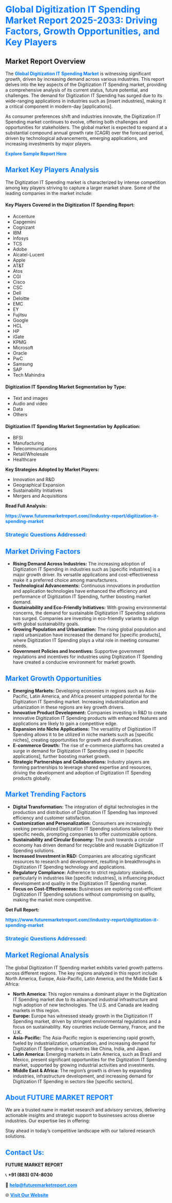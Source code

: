 <h1 style="color: #007BFF;">Global Digitization IT Spending Market Report 2025-2033: Driving Factors, Growth Opportunities, and Key Players</h1>

<section id="overview">
<h2>Market Report Overview</h2>
<p>The <a href="https://www.futuremarketreport.com//industry-report/digitization-it-spending-market" style="color: #007BFF; text-decoration: none;"><strong>Global Digitization IT Spending Market</strong></a> is witnessing significant growth, driven by increasing demand across various industries. This report delves into the key aspects of the Digitization IT Spending market, providing a comprehensive analysis of its current status, future potential, and challenges. The demand for Digitization IT Spending has surged due to its wide-ranging applications in industries such as [insert industries], making it a critical component in modern-day [applications].</p>
<p>As consumer preferences shift and industries innovate, the Digitization IT Spending market continues to evolve, offering both challenges and opportunities for stakeholders. The global market is expected to expand at a substantial compound annual growth rate (CAGR) over the forecast period, driven by technological advancements, emerging applications, and increasing investments by major players.</p>
</section>

<section id="overview">
<p><a href="https://www.futuremarketreport.com//request-sample/reportId=56775" style="color: #007BFF; text-decoration: none;"><strong>Explore Sample Report Here</strong></a></p>
</section>

<section id="key-players">
<h2 style="color: #007BFF;">Market Key Players Analysis</h2>
<p>The Digitization IT Spending market is characterized by intense competition among key players striving to capture a larger market share. Some of the leading companies in the market include:</p>
<h4>Key Players Covered in the Digitization IT Spending Report:</h4>
<ul><li>Accenture</li><li>Capgemini</li><li>Cognizant</li><li>IBM</li><li>Infosys</li><li>TCS</li><li>Adobe</li><li>Alcatel-Lucent</li><li>Apple</li><li>AT&amp;T</li><li>Atos</li><li>CGI</li><li>Cisco</li><li>CSC</li><li>Dell</li><li>Deloitte</li><li>EMC</li><li>EY</li><li>Fujitsu</li><li>Google</li><li>HCL</li><li>HP</li><li>iGate</li><li>KPMG</li><li>Microsoft</li><li>Oracle</li><li>PwC</li><li>Samsung</li><li>SAP</li><li>Tech Mahindra</li></ul>
<h4>Digitization IT Spending Market Segmentation by Type:</h4>
<ul><li>Text and images</li><li>Audio and video</li><li>Data</li><li>Others</li></ul>

<h4>Digitization IT Spending Market Segmentation by Application:</h4>
<ul><li>BFSI</li><li>Manufacturing</li><li>Telecommunications</li><li>Retail/Wholesale</li><li>Healthcare</li></ul>
<p><strong>Key Strategies Adopted by Market Players:</strong></p>
<ul>
<li>Innovation and R&D</li>
<li>Geographical Expansion</li>
<li>Sustainability Initiatives</li>
<li>Mergers and Acquisitions</li>
</ul>
</section>

<section>
<p><strong>Read Full Analysis: </strong></p><a href="https://www.futuremarketreport.com//industry-report/digitization-it-spending-market" style="color: #007BFF; text-decoration: none;"><strong>https://www.futuremarketreport.com//industry-report/digitization-it-spending-market</strong></a>
<h3 style="color: #007BFF;">Strategic Questions Addressed:</h3>
</section>

<section id="driving-factors">
<h2 style="color: #007BFF;">Market Driving Factors</h2>
<ul>
<li><strong>Rising Demand Across Industries:</strong> The increasing adoption of Digitization IT Spending in industries such as [specific industries] is a major growth driver. Its versatile applications and cost-effectiveness make it a preferred choice among manufacturers.</li>
<li><strong>Technological Advancements:</strong> Continuous innovations in production and application technologies have enhanced the efficiency and performance of Digitization IT Spending, further boosting market demand.</li>
<li><strong>Sustainability and Eco-Friendly Initiatives:</strong> With growing environmental concerns, the demand for sustainable Digitization IT Spending solutions has surged. Companies are investing in eco-friendly variants to align with global sustainability goals.</li>
<li><strong>Growing Population and Urbanization:</strong> The rising global population and rapid urbanization have increased the demand for [specific products], where Digitization IT Spending plays a vital role in meeting consumer needs.</li>
<li><strong>Government Policies and Incentives:</strong> Supportive government regulations and incentives for industries using Digitization IT Spending have created a conducive environment for market growth.</li>
</ul>
</section>

<section id="growth-opportunities">
<h2 style="color: #007BFF;">Market Growth Opportunities</h2>
<ul>
<li><strong>Emerging Markets:</strong> Developing economies in regions such as Asia-Pacific, Latin America, and Africa present untapped potential for the Digitization IT Spending market. Increasing industrialization and urbanization in these regions are key growth drivers.</li>
<li><strong>Innovative Product Development:</strong> Companies investing in R&D to create innovative Digitization IT Spending products with enhanced features and applications are likely to gain a competitive edge.</li>
<li><strong>Expansion into Niche Applications:</strong> The versatility of Digitization IT Spending allows it to be utilized in niche markets such as [specific niches], creating opportunities for growth and diversification.</li>
<li><strong>E-commerce Growth:</strong> The rise of e-commerce platforms has created a surge in demand for Digitization IT Spending used in [specific applications], further boosting market growth.</li>
<li><strong>Strategic Partnerships and Collaborations:</strong> Industry players are forming partnerships to leverage shared expertise and resources, driving the development and adoption of Digitization IT Spending products globally.</li>
</ul>
</section>

<section id="trending-factors">
<h2 style="color: #007BFF;">Market Trending Factors</h2>
<ul>
<li><strong>Digital Transformation:</strong> The integration of digital technologies in the production and distribution of Digitization IT Spending has improved efficiency and customer satisfaction.</li>
<li><strong>Customization and Personalization:</strong> Consumers are increasingly seeking personalized Digitization IT Spending solutions tailored to their specific needs, prompting companies to offer customizable options.</li>
<li><strong>Sustainability and Circular Economy:</strong> The push towards a circular economy has driven demand for recyclable and reusable Digitization IT Spending solutions.</li>
<li><strong>Increased Investment in R&D:</strong> Companies are allocating significant resources to research and development, resulting in breakthroughs in Digitization IT Spending technology and applications.</li>
<li><strong>Regulatory Compliance:</strong> Adherence to strict regulatory standards, particularly in industries like [specific industries], is influencing product development and quality in the Digitization IT Spending market.</li>
<li><strong>Focus on Cost-Effectiveness:</strong> Businesses are exploring cost-efficient Digitization IT Spending solutions without compromising on quality, making the market more competitive.</li>
</ul>
</section>

<section>
<p><strong>Get Full Report: </strong></p><a href="https://www.futuremarketreport.com//industry-report/digitization-it-spending-market" style="color: #007BFF; text-decoration: none;"><strong>https://www.futuremarketreport.com//industry-report/digitization-it-spending-market</strong></a>
<h3 style="color: #007BFF;">Strategic Questions Addressed:</h3>
</section>


<section id="regional-analysis">
<h2 style="color: #007BFF;">Market Regional Analysis</h2>
<p>The global Digitization IT Spending market exhibits varied growth patterns across different regions. The key regions analyzed in this report include North America, Europe, Asia-Pacific, Latin America, and the Middle East & Africa:</p>
<ul>
<li><strong>North America:</strong> This region remains a dominant player in the Digitization IT Spending market due to its advanced industrial infrastructure and high adoption of new technologies. The U.S. and Canada are leading markets in this region.</li>
<li><strong>Europe:</strong> Europe has witnessed steady growth in the Digitization IT Spending market, driven by stringent environmental regulations and a focus on sustainability. Key countries include Germany, France, and the U.K.</li>
<li><strong>Asia-Pacific:</strong> The Asia-Pacific region is experiencing rapid growth, fueled by industrialization, urbanization, and increasing demand for Digitization IT Spending in countries like China, India, and Japan.</li>
<li><strong>Latin America:</strong> Emerging markets in Latin America, such as Brazil and Mexico, present significant opportunities for the Digitization IT Spending market, supported by growing industrial activities and investments.</li>
<li><strong>Middle East & Africa:</strong> The region’s growth is driven by expanding industries, infrastructure development, and increasing demand for Digitization IT Spending in sectors like [specific sectors].</li>
</ul>
</section>

<footer>
<h2 style="color: #007BFF;">About FUTURE MARKET REPORT</h2>
<p>We are a trusted name in market research and advisory services, delivering actionable insights and strategic support to businesses across diverse industries. Our expertise lies in offering:</p>

<p>Stay ahead in today’s competitive landscape with our tailored research solutions.</p>

<h2 style="color: #007BFF;">Contact Us:</h2>
<p><strong>FUTURE MARKET REPORT</strong></p>
<p>📞 <strong>+91 (883) 074-8030</strong></p>
<p>📧 <strong><a href="mailto:help@futuremarketreport.com" style="color: #007BFF;">help@futuremarketreport.com</a></strong></p>
<p>🌐 <strong><a href="https://www.futuremarketreport.com/" style="color: #007BFF;">Visit Our Website</a></strong></p>
</footer>